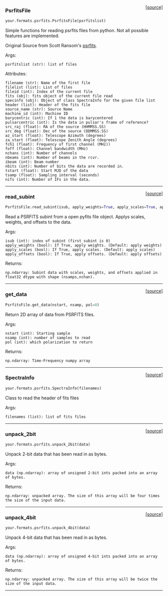 <span style="float:right;">[[source]](https://github.com/thepetabyteproject/your/blob/master/your/formats/psrfits.py#L66)</span>

### PsrfitsFile


```python
your.formats.psrfits.PsrfitsFile(psrfitslist)
```


Simple functions for reading psrfits files from python. Not all possible features are implemented.

Original Source from Scott Ransom's
[psrfits](https://github.com/scottransom/presto/blob/master/python/presto/psrfits.py ).

Args: 

    psrfitslist (str): list of files

Attributes: 

    filename (str): Name of the first file
    filelist (list): List of files
    fileid (int): Index of the current file
    fits (obj): fits object of the current file read
    specinfo (obj): Object of class SpectraInfo for the given file list
    header (list): Header of the fits file
    source_name (str): Source Name
    machine_id (int): Machine ID
    barycentric (int): If 1 the data is barycentered
    pulsarcentric (int): Is the data in pulsar's frame of reference?
    src_raj (float): RA of the source (HHMMSS.SS)
    src_deg (float): Dec of the source (DDMMSS.SS)
    az_start (float): Telescope Azimuth (degrees)
    za_start (float): Telescope Zenith Angle (degrees)
    fch1 (float): Frequency of first channel (MHz))
    foff (float): Channel bandwidth (MHz)
    nchans (int): Number of channels
    nbeams (int): Number of beams in the rcvr.
    ibeam (int): Beam number
    nbits (int): Number of bits the data are recorded in.
    tstart (float): Start MJD of the data
    tsamp (float): Sampling interval (seconds)
    nifs (int): Number of IFs in the data.


----

<span style="float:right;">[[source]](https://github.com/thepetabyteproject/your/blob/master/your/formats/psrfits.py#L191)</span>

### read_subint


```python
PsrfitsFile.read_subint(isub, apply_weights=True, apply_scales=True, apply_offsets=True, pol=0)
```


Read a PSRFITS subint from a open pyfits file object.
Applys scales, weights, and offsets to the data.

Args: 

    isub (int): index of subint (first subint is 0)
    apply_weights (bool): If True, apply weights. (Default: apply weights)
    apply_scales (bool): If True, apply scales. (Default: apply scales)
    apply_offsets (bool): If True, apply offsets. (Default: apply offsets)

Returns: 

    np.ndarray: Subint data with scales, weights, and offsets applied in float32 dtype with shape (nsamps,nchan).


----

<span style="float:right;">[[source]](https://github.com/thepetabyteproject/your/blob/master/your/formats/psrfits.py#L315)</span>

### get_data


```python
PsrfitsFile.get_data(nstart, nsamp, pol=0)
```


Return 2D array of data from PSRFITS files.

Args: 

    nstart (int): Starting sample
    nsamp (int): number of samples to read
    pol (int): which polarization to return

Returns: 

    np.ndarray: Time-Frequency numpy array


----

<span style="float:right;">[[source]](https://github.com/thepetabyteproject/your/blob/master/your/formats/psrfits.py#L425)</span>

### SpectraInfo


```python
your.formats.psrfits.SpectraInfo(filenames)
```


Class to read the header of fits files

Args: 

    filenames (list): list of fits files


----

<span style="float:right;">[[source]](https://github.com/thepetabyteproject/your/blob/master/your/formats/psrfits.py#L32)</span>

### unpack_2bit


```python
your.formats.psrfits.unpack_2bit(data)
```


Unpack 2-bit data that has been read in as bytes.

Args: 

    data (np.ndarray): array of unsigned 2-bit ints packed into an array of bytes.

Returns: 

    np.ndarray: unpacked array. The size of this array will be four times the size of the input data.


----

<span style="float:right;">[[source]](https://github.com/thepetabyteproject/your/blob/master/your/formats/psrfits.py#L50)</span>

### unpack_4bit


```python
your.formats.psrfits.unpack_4bit(data)
```


Unpack 4-bit data that has been read in as bytes.

Args: 

    data (np.ndarray): array of unsigned 4-bit ints packed into an array of bytes.

Returns: 

    np.ndarray: unpacked array. The size of this array will be twice the size of the input data.


----

